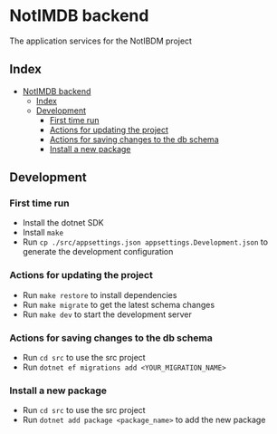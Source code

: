 # NotIMDB backend

The application services for the NotIBDM project

## Index
- [NotIMDB backend](#notimdb-backend)
  - [Index](#index)
  - [Development](#development)
    - [First time run](#first-time-run)
    - [Actions for updating the project](#actions-for-updating-the-project)
    - [Actions for saving changes to the db schema](#actions-for-saving-changes-to-the-db-schema)
    - [Install a new package](#install-a-new-package)

## Development

### First time run
- Install the dotnet SDK
- Install `make`
- Run `cp ./src/appsettings.json appsettings.Development.json` to generate the development configuration

### Actions for updating the project
- Run `make restore` to install dependencies
- Run `make migrate` to get the latest schema changes
- Run `make dev` to start the development server

### Actions for saving changes to the db schema
- Run `cd src` to use the src project
- Run `dotnet ef migrations add <YOUR_MIGRATION_NAME>`

### Install a new package
- Run `cd src` to use the src project
- Run `dotnet add package <package_name>` to add the new package
